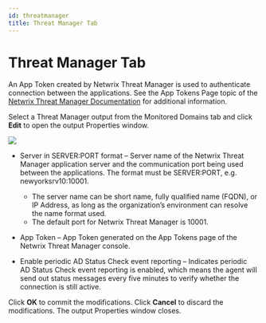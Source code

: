 ```yaml
---
id: threatmanager
title: Threat Manager Tab
---
```


# Threat Manager Tab

An App Token created by Netwrix Threat Manager is used to authenticate connection between the applications. See the App Tokens Page topic of the [Netwrix Threat Manager Documentation](https://helpcenter.netwrix.com/category/stealthdefend "Netwrix Threat Manager Documentation") for additional information.

Select a Threat Manager output from the Monitored Domains tab and click **Edit** to open the output Properties window.

![](/img/activitymonitor/admin/ThreatManager.png)

- Server in SERVER:PORT format – Server name of the Netwrix Threat Manager application server and the communication port being used between the applications. The format must be SERVER:PORT, e.g. newyorksrv10:10001.

  - The server name can be short name, fully qualified name (FQDN), or IP Address, as long as the organization’s environment can resolve the name format used.
  - The default port for Netwrix Threat Manager is 10001.
- App Token – App Token generated on the App Tokens page of the Netwrix Threat Manager console.
- Enable periodic AD Status Check event reporting – Indicates periodic AD Status Check event reporting is enabled, which means the agent will send out status messages every five minutes to verify whether the connection is still active.

Click **OK** to commit the modifications. Click **Cancel** to discard the modifications. The output Properties window closes.